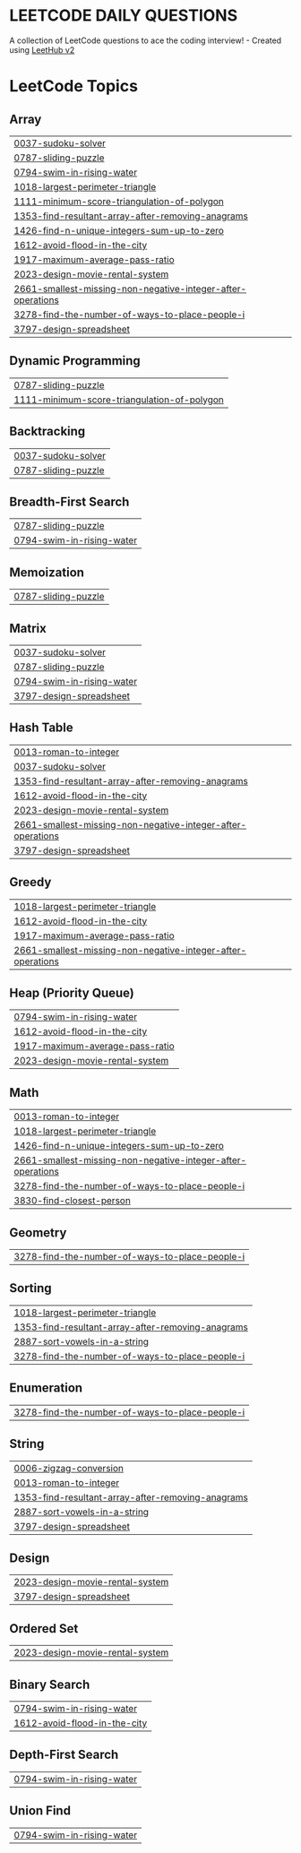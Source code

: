 # LEETCODE DAILY QUESTIONS
A collection of LeetCode questions to ace the coding interview! - Created using [LeetHub v2](https://github.com/arunbhardwaj/LeetHub-2.0)

<!---LeetCode Topics Start-->
# LeetCode Topics
## Array
|  |
| ------- |
| [0037-sudoku-solver](https://github.com/ritwik-1810/ritwikkibua/tree/master/0037-sudoku-solver) |
| [0787-sliding-puzzle](https://github.com/ritwik-1810/ritwikkibua/tree/master/0787-sliding-puzzle) |
| [0794-swim-in-rising-water](https://github.com/ritwik-1810/ritwikkibua/tree/master/0794-swim-in-rising-water) |
| [1018-largest-perimeter-triangle](https://github.com/ritwik-1810/ritwikkibua/tree/master/1018-largest-perimeter-triangle) |
| [1111-minimum-score-triangulation-of-polygon](https://github.com/ritwik-1810/ritwikkibua/tree/master/1111-minimum-score-triangulation-of-polygon) |
| [1353-find-resultant-array-after-removing-anagrams](https://github.com/ritwik-1810/ritwikkibua/tree/master/1353-find-resultant-array-after-removing-anagrams) |
| [1426-find-n-unique-integers-sum-up-to-zero](https://github.com/ritwik-1810/ritwikkibua/tree/master/1426-find-n-unique-integers-sum-up-to-zero) |
| [1612-avoid-flood-in-the-city](https://github.com/ritwik-1810/ritwikkibua/tree/master/1612-avoid-flood-in-the-city) |
| [1917-maximum-average-pass-ratio](https://github.com/ritwik-1810/ritwikkibua/tree/master/1917-maximum-average-pass-ratio) |
| [2023-design-movie-rental-system](https://github.com/ritwik-1810/ritwikkibua/tree/master/2023-design-movie-rental-system) |
| [2661-smallest-missing-non-negative-integer-after-operations](https://github.com/ritwik-1810/ritwikkibua/tree/master/2661-smallest-missing-non-negative-integer-after-operations) |
| [3278-find-the-number-of-ways-to-place-people-i](https://github.com/ritwik-1810/ritwikkibua/tree/master/3278-find-the-number-of-ways-to-place-people-i) |
| [3797-design-spreadsheet](https://github.com/ritwik-1810/ritwikkibua/tree/master/3797-design-spreadsheet) |
## Dynamic Programming
|  |
| ------- |
| [0787-sliding-puzzle](https://github.com/ritwik-1810/ritwikkibua/tree/master/0787-sliding-puzzle) |
| [1111-minimum-score-triangulation-of-polygon](https://github.com/ritwik-1810/ritwikkibua/tree/master/1111-minimum-score-triangulation-of-polygon) |
## Backtracking
|  |
| ------- |
| [0037-sudoku-solver](https://github.com/ritwik-1810/ritwikkibua/tree/master/0037-sudoku-solver) |
| [0787-sliding-puzzle](https://github.com/ritwik-1810/ritwikkibua/tree/master/0787-sliding-puzzle) |
## Breadth-First Search
|  |
| ------- |
| [0787-sliding-puzzle](https://github.com/ritwik-1810/ritwikkibua/tree/master/0787-sliding-puzzle) |
| [0794-swim-in-rising-water](https://github.com/ritwik-1810/ritwikkibua/tree/master/0794-swim-in-rising-water) |
## Memoization
|  |
| ------- |
| [0787-sliding-puzzle](https://github.com/ritwik-1810/ritwikkibua/tree/master/0787-sliding-puzzle) |
## Matrix
|  |
| ------- |
| [0037-sudoku-solver](https://github.com/ritwik-1810/ritwikkibua/tree/master/0037-sudoku-solver) |
| [0787-sliding-puzzle](https://github.com/ritwik-1810/ritwikkibua/tree/master/0787-sliding-puzzle) |
| [0794-swim-in-rising-water](https://github.com/ritwik-1810/ritwikkibua/tree/master/0794-swim-in-rising-water) |
| [3797-design-spreadsheet](https://github.com/ritwik-1810/ritwikkibua/tree/master/3797-design-spreadsheet) |
## Hash Table
|  |
| ------- |
| [0013-roman-to-integer](https://github.com/ritwik-1810/ritwikkibua/tree/master/0013-roman-to-integer) |
| [0037-sudoku-solver](https://github.com/ritwik-1810/ritwikkibua/tree/master/0037-sudoku-solver) |
| [1353-find-resultant-array-after-removing-anagrams](https://github.com/ritwik-1810/ritwikkibua/tree/master/1353-find-resultant-array-after-removing-anagrams) |
| [1612-avoid-flood-in-the-city](https://github.com/ritwik-1810/ritwikkibua/tree/master/1612-avoid-flood-in-the-city) |
| [2023-design-movie-rental-system](https://github.com/ritwik-1810/ritwikkibua/tree/master/2023-design-movie-rental-system) |
| [2661-smallest-missing-non-negative-integer-after-operations](https://github.com/ritwik-1810/ritwikkibua/tree/master/2661-smallest-missing-non-negative-integer-after-operations) |
| [3797-design-spreadsheet](https://github.com/ritwik-1810/ritwikkibua/tree/master/3797-design-spreadsheet) |
## Greedy
|  |
| ------- |
| [1018-largest-perimeter-triangle](https://github.com/ritwik-1810/ritwikkibua/tree/master/1018-largest-perimeter-triangle) |
| [1612-avoid-flood-in-the-city](https://github.com/ritwik-1810/ritwikkibua/tree/master/1612-avoid-flood-in-the-city) |
| [1917-maximum-average-pass-ratio](https://github.com/ritwik-1810/ritwikkibua/tree/master/1917-maximum-average-pass-ratio) |
| [2661-smallest-missing-non-negative-integer-after-operations](https://github.com/ritwik-1810/ritwikkibua/tree/master/2661-smallest-missing-non-negative-integer-after-operations) |
## Heap (Priority Queue)
|  |
| ------- |
| [0794-swim-in-rising-water](https://github.com/ritwik-1810/ritwikkibua/tree/master/0794-swim-in-rising-water) |
| [1612-avoid-flood-in-the-city](https://github.com/ritwik-1810/ritwikkibua/tree/master/1612-avoid-flood-in-the-city) |
| [1917-maximum-average-pass-ratio](https://github.com/ritwik-1810/ritwikkibua/tree/master/1917-maximum-average-pass-ratio) |
| [2023-design-movie-rental-system](https://github.com/ritwik-1810/ritwikkibua/tree/master/2023-design-movie-rental-system) |
## Math
|  |
| ------- |
| [0013-roman-to-integer](https://github.com/ritwik-1810/ritwikkibua/tree/master/0013-roman-to-integer) |
| [1018-largest-perimeter-triangle](https://github.com/ritwik-1810/ritwikkibua/tree/master/1018-largest-perimeter-triangle) |
| [1426-find-n-unique-integers-sum-up-to-zero](https://github.com/ritwik-1810/ritwikkibua/tree/master/1426-find-n-unique-integers-sum-up-to-zero) |
| [2661-smallest-missing-non-negative-integer-after-operations](https://github.com/ritwik-1810/ritwikkibua/tree/master/2661-smallest-missing-non-negative-integer-after-operations) |
| [3278-find-the-number-of-ways-to-place-people-i](https://github.com/ritwik-1810/ritwikkibua/tree/master/3278-find-the-number-of-ways-to-place-people-i) |
| [3830-find-closest-person](https://github.com/ritwik-1810/ritwikkibua/tree/master/3830-find-closest-person) |
## Geometry
|  |
| ------- |
| [3278-find-the-number-of-ways-to-place-people-i](https://github.com/ritwik-1810/ritwikkibua/tree/master/3278-find-the-number-of-ways-to-place-people-i) |
## Sorting
|  |
| ------- |
| [1018-largest-perimeter-triangle](https://github.com/ritwik-1810/ritwikkibua/tree/master/1018-largest-perimeter-triangle) |
| [1353-find-resultant-array-after-removing-anagrams](https://github.com/ritwik-1810/ritwikkibua/tree/master/1353-find-resultant-array-after-removing-anagrams) |
| [2887-sort-vowels-in-a-string](https://github.com/ritwik-1810/ritwikkibua/tree/master/2887-sort-vowels-in-a-string) |
| [3278-find-the-number-of-ways-to-place-people-i](https://github.com/ritwik-1810/ritwikkibua/tree/master/3278-find-the-number-of-ways-to-place-people-i) |
## Enumeration
|  |
| ------- |
| [3278-find-the-number-of-ways-to-place-people-i](https://github.com/ritwik-1810/ritwikkibua/tree/master/3278-find-the-number-of-ways-to-place-people-i) |
## String
|  |
| ------- |
| [0006-zigzag-conversion](https://github.com/ritwik-1810/ritwikkibua/tree/master/0006-zigzag-conversion) |
| [0013-roman-to-integer](https://github.com/ritwik-1810/ritwikkibua/tree/master/0013-roman-to-integer) |
| [1353-find-resultant-array-after-removing-anagrams](https://github.com/ritwik-1810/ritwikkibua/tree/master/1353-find-resultant-array-after-removing-anagrams) |
| [2887-sort-vowels-in-a-string](https://github.com/ritwik-1810/ritwikkibua/tree/master/2887-sort-vowels-in-a-string) |
| [3797-design-spreadsheet](https://github.com/ritwik-1810/ritwikkibua/tree/master/3797-design-spreadsheet) |
## Design
|  |
| ------- |
| [2023-design-movie-rental-system](https://github.com/ritwik-1810/ritwikkibua/tree/master/2023-design-movie-rental-system) |
| [3797-design-spreadsheet](https://github.com/ritwik-1810/ritwikkibua/tree/master/3797-design-spreadsheet) |
## Ordered Set
|  |
| ------- |
| [2023-design-movie-rental-system](https://github.com/ritwik-1810/ritwikkibua/tree/master/2023-design-movie-rental-system) |
## Binary Search
|  |
| ------- |
| [0794-swim-in-rising-water](https://github.com/ritwik-1810/ritwikkibua/tree/master/0794-swim-in-rising-water) |
| [1612-avoid-flood-in-the-city](https://github.com/ritwik-1810/ritwikkibua/tree/master/1612-avoid-flood-in-the-city) |
## Depth-First Search
|  |
| ------- |
| [0794-swim-in-rising-water](https://github.com/ritwik-1810/ritwikkibua/tree/master/0794-swim-in-rising-water) |
## Union Find
|  |
| ------- |
| [0794-swim-in-rising-water](https://github.com/ritwik-1810/ritwikkibua/tree/master/0794-swim-in-rising-water) |
<!---LeetCode Topics End-->

